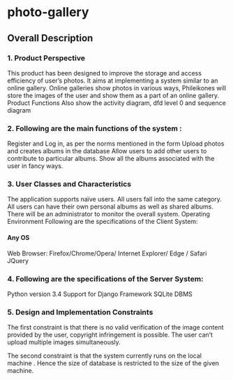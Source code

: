 # photo-gallery

## Overall Description

### 1. Product  Perspective
This product has been designed to improve the storage and access efficiency of user’s photos. It aims at implementing a system similar to an online gallery. Online galleries show photos in various ways, Phileikones will store the images of the user and show them as a part of an online gallery.  
Product  Functions
Also show the activity diagram, dfd level 0 and sequence diagram

### 2. Following are the main functions of the system :
Register and Log in, as per the norms mentioned in the form
Upload photos and creates albums in the database
Allow users to add other users to contribute to particular albums.
Show all the albums associated with the user in fancy ways.

### 3. User Classes and Characteristics
The application supports naïve users. All users fall into the same category. All users can have their own personal albums as well as shared albums. There will be an administrator to monitor the overall system.
Operating Environment
Following are the specifications of the Client System:

#### Any OS
Web Browser: Firefox/Chrome/Opera/ Internet Explorer/ Edge / Safari
JQuery 

### 4. Following are the specifications of the Server System:

Python version 3.4
Support for Django Framework
SQLite DBMS

### 5. Design and Implementation Constraints
The first constraint is that there is no valid verification of the image content provided by the user, copyright infringement is possible. The user can’t upload multiple images simultaneously.

The second constraint is that the system currently runs on the local machine . Hence the size of database is restricted to the size of the given machine.
